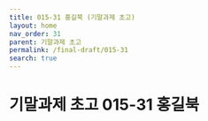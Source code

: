 ```yaml
---
title: 015-31 홍길북 (기말과제 초고)
layout: home
nav_order: 31
parent: 기말과제 초고
permalink: /final-draft/015-31
search: true
---
```


# 기말과제 초고 015-31 홍길북 


